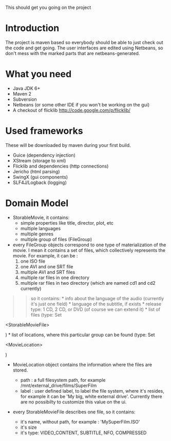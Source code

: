 This should get you going on the project

# Introduction #

The project is maven based so everybody should be able to just check out the code and get going. The user interfaces are edited using Netbeans, so don't mess with the marked parts that are netbeans-generated.

# What you need #
  * Java JDK 6+
  * Maven 2
  * Subversion
  * Netbeans (or some other IDE if you won't be working on the gui)
  * A checkout of flicklib http://code.google.com/p/flicklib/


# Used frameworks #

These will be downloaded by maven during your first build.

  * Guice (dependency injection)
  * XStream (storage to xml)
  * Flicklib and dependencies (http connections)
  * Jericho (html parsing)
  * SwingX (gui components)
  * SLF4J/Logback (logging)

# Domain Model #

  * StorableMovie, it contains:
    * simple properties like title, director, plot, etc
    * multiple languages
    * multiple genres
    * multiple group of files (FileGroup)
  * every FileGroup objects correspond to one type of materialization of the movie. I mean it contains a set of files, which collectively represents the movie. For example, it can be :
    1. one ISO file
    1. one AVI and one SRT file
    1. multiple AVI and SRT files
    1. multiple rar files in one directory
    1. multiple rar files in two directory (which are named cd1 and cd2 currently)
> > so it contains:
    * info about the language of the audio (currently it's just one field)
    * language of the subtitle, if exists
    * release type: 1 CD, 2 CD, or DVD (of course we can extend it)
    * list of files (type: Set

&lt;StorableMovieFile&gt;

)
    * list of locations, where this particular group can be found (type: Set

&lt;MovieLocation&gt;

)

  * MovieLocation object contains the information where the files are stored.
    * path : a full filesystem path, for example /mnt/external\_drive/films/SuperFilm
    * label : user defined label, to label the file system, where it's resides, for example it can be 'My big, white external drive'. Currently there are no possibilty to customize this value on the ui.

  * every StorableMovieFile describes one file, so it contains:
    * it's name, without path, for example : 'MySuperFilm.ISO'
    * it's size
    * it's type: VIDEO\_CONTENT, SUBTITLE, NFO, COMPRESSED